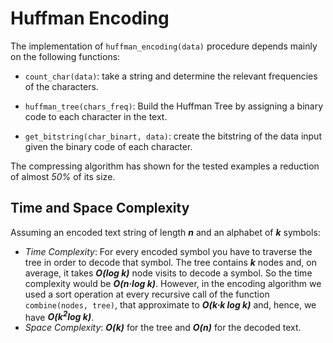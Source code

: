 # Huffman Encoding

The implementation of `huffman_encoding(data)` procedure depends mainly on the following functions:

- `count_char(data)`: take a string and determine the relevant frequencies of the characters.

- `huffman_tree(chars_freq)`: Build the Huffman Tree by assigning a binary code to each character in the text.

- `get_bitstring(char_binart, data)`: create the bitstring of the data input given the binary code of each character.

The compressing algorithm has shown for the tested examples a reduction of almost *50%* of its size.

## Time and Space Complexity

Assuming an encoded text string of length ***n*** and an alphabet of ***k*** symbols:

- *Time Complexity*: For every encoded symbol you have to traverse the tree in order to decode that symbol. The tree contains ***k*** nodes and, on average, it takes ***O(log k)*** node visits to decode a symbol. So the time complexity would be ***O(n·log k)***. However, in the encoding algorithm we used a sort operation at every recursive call of the function `combine(nodes, tree)`, that approximate to ***O(k∙k log k)*** and, hence, we have ***O(k<sup>2</sup>log k)***.
- *Space Complexity*: ***O(k)*** for the tree and ***O(n)*** for the decoded text.
